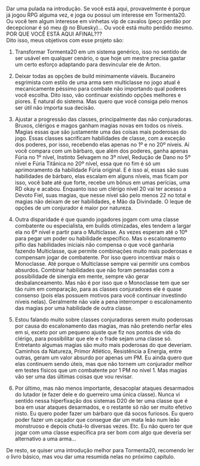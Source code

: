 Dar uma pulada na introdução. Se você está aqui, provavelmente é porque já jogou RPG alguma vez, e joga ou possui um interesse em Tormenta20. Ou você tem algum interesse em vinhetas vip de cavalos (peço perdão por decepcionar é só meu @ no Bluesky)... Ou você está muito perdido mesmo. POR QUE VOCÊ ESTÁ AQUI AFINAL???<br>Dito isso, meus objetivos com esse projeto são:
1. Transformar Tormenta20 em um sistema genérico, isso no sentido de ser usável em qualquer cenário, o que hoje um mestre precisa gastar um certo esforço adaptando para desvincular ele de Arton.<br>

2. Deixar todas as opções de build minimamente viáveis. Bucaneiro esgrimista com estilo de uma arma sem multiclasse no jogo atual é mecanicamente péssimo para combate não importando qual poderes você escolha. Dito isso, vão continuar existindo opções melhores e piores. É natural do sistema. Mas quero que você consiga pelo menos ser útil não importa sua decisão.<br>

3. Ajustar a progressão das classes, principalmente das não conjuradoras. Bruxos, clérigos e magos ganham magias novas em todos os níveis. Magias essas que são justamente uma das coisas mais poderosas do jogo. Essas classes sacrificam habilidades de classe, com a exceção dos poderes, por isso, recebendo elas apenas no 1º e no 20º níveis. Aí você compara com um bárbaro, que além dos poderes, ganha apenas Fúria no 1º nível, Instinto Selvagem no 3º nível, Redução de Dano no 5º nível e Fúria Titânica no 20º nível, essa que no fim é só um aprimoramento da habilidade Fúria original. E é isso aí, essas são suas habilidades de bárbaro, elas escalam em alguns níveis, mas ficam por isso, você bate até que forte, recebe um bônus em umas perícias, uma RD okay e acabou. Enquanto isso um clérigo nível 20 vai ter acesso a Devoto Fiel, suas magias, que nesse nível são pelo menos 22 no total e magias não deixam de ser habilidades, e Mão da Divindade. O leque de opções de um conjurador é maior por natureza.<br>

4. Outra disparidade é que quando jogadores jogam com uma classe combatente ou especialista, em builds otimizadas, eles tendem a largar ela no 6º nível e partir para o Multiclasse. As vezes esperam até o 10º para pegar um poder ou habilidade específico. Mas o escalonamento pífio das habilidades iniciais não compensa o que você ganharia fazendo Multiclasse, que permite combinações muito mais poderosas e compensam jogar de combatente. Por isso quero incentivar mais o Monoclasse. Até porque o Multiclasse sempre vai permitir uns combos absurdos. Combinar habilidades que não foram pensadas com a possibilidade de sinergia em mente, sempre vão gerar desbalanceamento. Mas não é por isso que o Monoclasse tem que ser tão ruim em comparação, para as classes conjuradores ele é quase consenso (pois elas possuem motivos para você continuar investindo níveis nelas). Geralmente não vale a pena interromper o escalonamento das magias por uma habilidade de outra classe.<br>

5. Estou falando muito sobre classes conjuradoras serem muito poderosas por causa do escalonamento das magias, mas não pretendo nerfar eles em si, exceto por um pequeno ajuste que fiz nos pontos de vida do clérigo, para possibilitar que ele e o frade sejam uma classe só. Entretanto algumas magias são muito mais poderosas do que deveriam. Caminhos da Natureza, Primor Atlético, Resistência a Energia, entre outras, geram um valor absurdo por apenas um PM. Eu ainda quero que elas continuem sendo úteis, mas que não tornem um conjurador melhor em testes físicos que um combatente por 1 PM no nível 1. Mas magias vão ser uma das últimas coisas que vou revisar.<br>

6. Por último, mas não menos importante, desacoplar ataques desarmados do lutador (e fazer dele e do guerreiro uma única classe). Nunca vi sentido nessa híperfixação dos sistemas D20 de ter uma classe que é boa em usar ataques desarmados, e o restante só não ser muito efetivo nisto. Eu quero poder fazer um bárbaro que dá socos furiosos. Eu quero poder fazer um caçador que consegue dar um mata leão num leão monstruoso e depois chutá-lo diversas vezes. Etc. Eu não quero ter que jogar com uma classe específica pra ser bom com algo que deveria ser alternativo a uma arma...

De resto, se quiser uma introdução melhor para Tormenta20, recomendo ler o livro básico, mas vou dar uma resumida nelas no próximo capítulo.
